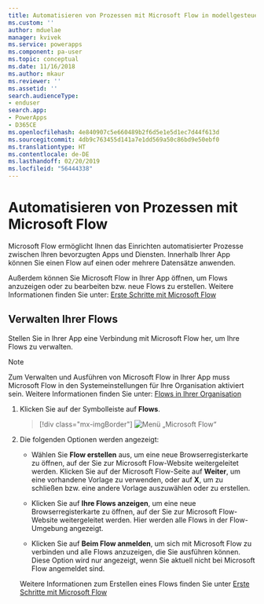 ```yaml
---
title: Automatisieren von Prozessen mit Microsoft Flow in modellgesteuerten Apps | Microsoft-Dokumentation
ms.custom: ''
author: mduelae
manager: kvivek
ms.service: powerapps
ms.component: pa-user
ms.topic: conceptual
ms.date: 11/16/2018
ms.author: mkaur
ms.reviewer: ''
ms.assetid: ''
search.audienceType:
- enduser
search.app:
- PowerApps
- D365CE
ms.openlocfilehash: 4e840907c5e660489b2f6d5e1e5d1ec7d44f613d
ms.sourcegitcommit: 4db9c763455d141a7e1dd569a50c86bd9e50ebf0
ms.translationtype: HT
ms.contentlocale: de-DE
ms.lasthandoff: 02/20/2019
ms.locfileid: "56444338"
---
```

# <a name="use-microsoft-flow-to-automate-processes"></a>Automatisieren von Prozessen mit Microsoft Flow

Microsoft Flow ermöglicht Ihnen das Einrichten automatisierter Prozesse zwischen Ihren bevorzugten Apps und Diensten. Innerhalb Ihrer App können Sie einen Flow auf einen oder mehrere Datensätze anwenden. 

Außerdem können Sie Microsoft Flow in Ihrer App öffnen, um Flows anzuzeigen oder zu bearbeiten bzw. neue Flows zu erstellen.  Weitere Informationen finden Sie unter: [Erste Schritte mit Microsoft Flow](https://docs.microsoft.com/flow/getting-started)

## <a name="manage-your-flows"></a>Verwalten Ihrer Flows 
Stellen Sie in Ihrer App eine Verbindung mit Microsoft Flow her, um Ihre Flows zu verwalten.
  
> [!NOTE]
> Zum Verwalten und Ausführen von Microsoft Flow in Ihrer App muss Microsoft Flow in den Systemeinstellungen für Ihre Organisation aktiviert sein. Weitere Informationen finden Sie unter:  [Flows in Ihrer Organisation](https://docs.microsoft.com/flow/organization-q-and-a) 
  
1. Klicken Sie auf der Symbolleiste auf **Flows**.  
  
   > [!div class="mx-imgBorder"]
   > ![Menü „Microsoft Flow“](media/flow.png "Menü „Microsoft Flow“") 
  
2. Die folgenden Optionen werden angezeigt:  
  
   -   Wählen Sie **Flow erstellen** aus, um eine neue Browserregisterkarte zu öffnen, auf der Sie zur Microsoft Flow-Website weitergeleitet werden. Klicken Sie auf der Microsoft Flow-Seite auf **Weiter**, um eine vorhandene Vorlage zu verwenden, oder auf **X**, um zu schließen bzw. eine andere Vorlage auszuwählen oder zu erstellen.  
  
   -   Klicken Sie auf **Ihre Flows anzeigen**, um eine neue Browserregisterkarte zu öffnen, auf der Sie zur Microsoft Flow-Website weitergeleitet werden. Hier werden alle Flows in der Flow-Umgebung angezeigt.  
  
   -   Klicken Sie auf **Beim Flow anmelden**, um sich mit Microsoft Flow zu verbinden und alle Flows anzuzeigen, die Sie ausführen können. Diese Option wird nur angezeigt, wenn Sie aktuell nicht bei Microsoft Flow angemeldet sind.  
   
    Weitere Informationen zum Erstellen eines Flows finden Sie unter [Erste Schritte mit Microsoft Flow](/flow/getting-started)  
  
